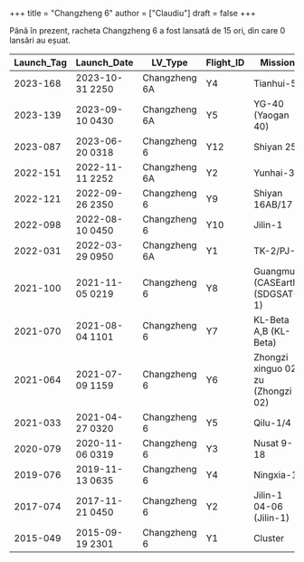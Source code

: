 +++
title = "Changzheng 6"
author = ["Claudiu"]
draft = false
+++

Până în prezent, racheta Changzheng 6 a fost lansată de 15 ori, din care 0 lansări au eșuat.

| Launch_Tag | Launch_Date     | LV_Type       | Flight_ID | Mission                           | Launch_Site | Country | Outcome |
|------------|-----------------|---------------|-----------|-----------------------------------|-------------|---------|---------|
| 2023-168   | 2023-10-31 2250 | Changzheng 6A | Y4        | Tianhui-5                         | TYSC LC16   | CN      | S       |
| 2023-139   | 2023-09-10 0430 | Changzheng 6A | Y5        | YG-40 (Yaogan 40)                 | TYSC LC16   | CN      | S       |
| 2023-087   | 2023-06-20 0318 | Changzheng 6  | Y12       | Shiyan 25                         | TYSC LC16   | CN      | S       |
| 2022-151   | 2022-11-11 2252 | Changzheng 6A | Y2        | Yunhai-3                          | TYSC LC9A   | CN      | S       |
| 2022-121   | 2022-09-26 2350 | Changzheng 6  | Y9        | Shiyan 16AB/17                    | TYSC LC16   | CN      | S       |
| 2022-098   | 2022-08-10 0450 | Changzheng 6  | Y10       | Jilin-1                           | TYSC LC9    | CN      | S       |
| 2022-031   | 2022-03-29 0950 | Changzheng 6A | Y1        | TK-2/PJ-2                         | TYSC LC9A   | CN      | S       |
| 2021-100   | 2021-11-05 0219 | Changzheng 6  | Y8        | Guangmu (CASEarth) (SDGSAT-1)     | TYSC LC16   | CN      | S       |
| 2021-070   | 2021-08-04 1101 | Changzheng 6  | Y7        | KL-Beta A,B (KL-Beta)             | TYSC LC16   | CN      | S       |
| 2021-064   | 2021-07-09 1159 | Changzheng 6  | Y6        | Zhongzi xinguo 02 zu (Zhongzi 02) | TYSC LC16   | CN      | S       |
| 2021-033   | 2021-04-27 0320 | Changzheng 6  | Y5        | Qilu-1/4                          | TYSC LC16   | CN      | S       |
| 2020-079   | 2020-11-06 0319 | Changzheng 6  | Y3        | Nusat 9-18                        | TYSC LC16   | CN      | S       |
| 2019-076   | 2019-11-13 0635 | Changzheng 6  | Y4        | Ningxia-1                         | TYSC LC16   | CN      | S       |
| 2017-074   | 2017-11-21 0450 | Changzheng 6  | Y2        | Jilin-1 04-06 (Jilin-1)           | TYSC LC16   | CN      | S       |
| 2015-049   | 2015-09-19 2301 | Changzheng 6  | Y1        | Cluster                           | TYSC LC16   | CN      | S       |

